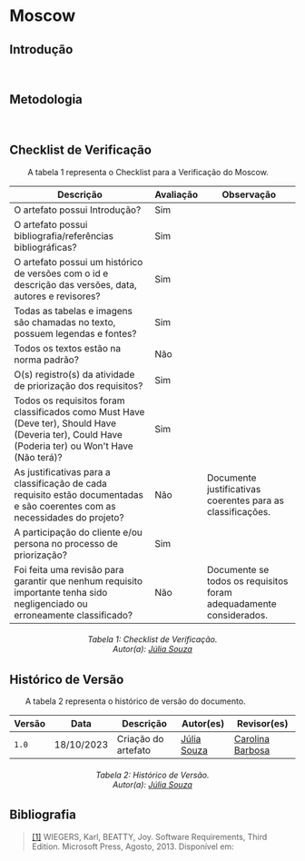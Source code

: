 # **Moscow**

## **Introdução**
<p align="justify">
&emsp;&emsp;
</p>

## **Metodologia**
<p align="justify">
&emsp;&emsp;
</p>



## **Checklist de Verificação**
<p align="justify">
&emsp;&emsp; A tabela 1 representa o Checklist para a Verificação do Moscow.
</p>

| Descrição                                                                                                                                        | Avaliação | Observação                                                         |
|--------------------------------------------------------------------------------------------------------------------------------------------------|-----------|--------------------------------------------------------------------|
| O artefato possui Introdução?                                                                                                                    | Sim       |                                                                    |
| O artefato possui bibliografia/referências bibliográficas?                                                                                       | Sim       |                                                                    |
| O artefato possui um histórico de versões com o id e descrição das versões, data, autores e revisores?                                           | Sim       |                                                                    |
| Todas as tabelas e imagens são chamadas no texto, possuem legendas e fontes?                                                                     | Sim       |                                                                    |
| Todos os textos estão na norma padrão? | Não | |
| O(s) registro(s) da atividade de priorização dos requisitos?                                                                                     | Sim       |                                                                    |
| Todos os requisitos foram classificados como Must Have (Deve ter), Should Have (Deveria ter), Could Have (Poderia ter) ou Won't Have (Não terá)? | Sim       |                                                                    |
| As justificativas para a classificação de cada requisito estão documentadas e são coerentes com as necessidades do projeto?                      | Não       | Documente justificativas coerentes para as classificações.         |
| A participação do cliente e/ou persona no processo de priorização?                                                                               | Sim       |                                                                    |
| Foi feita uma revisão para garantir que nenhum requisito importante tenha sido negligenciado ou erroneamente classificado?                       | Não       | Documente se todos os requisitos foram adequadamente considerados. |

<h6 align="center"> Tabela 1: Checklist de Verificação.
<br> Autor(a): <a href="https://github.com/JuliaSSouza">Júlia Souza</a></h6>


## **Histórico de Versão**
<p align="justify">
&emsp;&emsp;A tabela 2 representa o histórico de versão do documento.
</p>

| Versão | Data       | Descrição           | Autor(es)                                                                                           | Revisor(es)                                     |
|--------|------------|---------------------|-----------------------------------------------------------------------------------------------------|-------------------------------------------------|
| `1.0`  | 18/10/2023 | Criação do artefato | [Júlia Souza](https://github.com/JuliaSSouza) | [Carolina Barbosa](https://github.com/CarolinaBarb) |


<h6 align="center"> Tabela 2: Histórico de Versão.
<br> Autor(a): <a href="https://github.com/JuliaSSouza">Júlia Souza</a></h6>

## **Bibliografia**

> <a href="https://aprender3.unb.br/pluginfile.php/2692778/mod_resource/content/2/PriorizaA%CC%83%C2%A7A%CC%83%C2%A3o%20de%20Req.pdf">[1]</a> WIEGERS, Karl, BEATTY, Joy. Software Requirements, Third Edition. Microsoft Press, Agosto, 2013. Disponível em:


